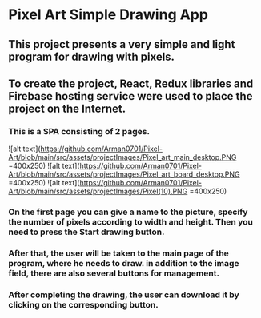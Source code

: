 # Pixel Art Simple Drawing App


## This project presents a very simple and light program for drawing with pixels.

## To create the project, React, Redux libraries and Firebase hosting service were used to place the project on the Internet.

### This is a SPA consisting of 2 pages.

![alt text](https://github.com/Arman0701/Pixel-Art/blob/main/src/assets/projectImages/Pixel_art_main_desktop.PNG =400x250)
![alt text](https://github.com/Arman0701/Pixel-Art/blob/main/src/assets/projectImages/Pixel_art_board_desktop.PNG =400x250)
![alt text](https://github.com/Arman0701/Pixel-Art/blob/main/src/assets/projectImages/Pixel(10).PNG =400x250)

### On the first page you can give a name to the picture, specify the number of pixels according to width and height. Then you need to press the Start drawing button.

### After that, the user will be taken to the main page of the program, where he needs to draw. in addition to the image field, there are also several buttons for management.

### After completing the drawing, the user can download it by clicking on the corresponding button.